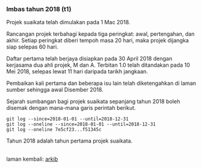 ### Imbas tahun 2018 (t1)

Projek suaikata telah dimulakan pada 1 Mac 2018.

Rancangan projek terbahagi kepada tiga peringkat: awal,
pertengahan, dan akhir. Setiap peringkat diberi tempoh masa
20 hari, maka projek dijangka siap selepas 60 hari.

Daftar pertama telah berjaya disiapkan pada 30 April 2018
dengan kerjasama dua ahli projek, M dan A. Terbitan 1.0
telah ditandakan pada 10 Mei 2018, selepas lewat 11 hari
daripada tarikh jangkaan.

Pembaikan kali pertama dan beberapa isu lain telah
diketengahkan di laman sumber sehingga awal Disember 2018.

Sejarah sumbangan bagi projek suaikata sepanjang tahun 2018
boleh disemak dengan mana-mana garis perintah berikut.

    git log --since=2018-01-01 --until=2018-12-31
    git log --oneline --since=2018-01-01 --until=2018-12-31
    git log --oneline 7e5cf23...f51345c

Tahun 2018 adalah tahun pertama projek suaikata.

&nbsp;  
laman kembali: [arkib][0]

  [0]: ../index.md
